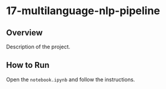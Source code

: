 # 17-multilanguage-nlp-pipeline
## Overview
Description of the project.
## How to Run
Open the `notebook.ipynb` and follow the instructions.
